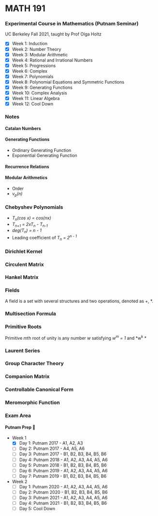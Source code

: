 # MATH 191
### Experimental Course in Mathematics (Putnam Seminar)
UC Berkeley Fall 2021, taught by Prof Olga Holtz

- [x] Week 1: Induction
- [x] Week 2: Number Theory
- [x] Week 3: Modular Arithmetic
- [x] Week 4: Rational and Irrational Numbers
- [x] Week 5: Progressions
- [x] Week 6: Complex
- [x] Week 7: Polynomials
- [x] Week 8: Polynomial Equations and Symmetric Functions
- [x] Week 9: Generating Functions
- [x] Week 10: Complex Analysis
- [x] Week 11: Linear Algebra
- [x] Week 12: Cool Down

### Notes

#### Catalan Numbers

#### Generating Functions
- Ordinary Generating Function
- Exponential Generating Function

#### Recurrence Relations

#### Modular Arithmetics
- Order
- *v<sub>p</sub>(n)*

### Chebyshev Polynomials
- *T<sub>n</sub>(cos x) = cos(nx)*
- *T<sub>n+1</sub> = 2xT<sub>n</sub> - T<sub>n-1</sub>*
- *deg(T<sub>n</sub>) = n - 1*
- Leading coefficient of *T<sub>n</sub> = 2<sup>n - 1</sup>*

### Dirichlet Kernel

### Circulent Matrix
### Hankel Matrix

### Fields
A field is a set with several structures and two operations, denoted as +, *.

### Multisection Formula

### Primitive Roots
Primitive *m*th root of unity is any number *w* satisfying *w<sup>m</sup> = 1* and *w<sup>k</sup> *

### Laurent Series

### Group Character Theory

### Companion Matrix

### Controllable Canonical Form

### Meromorphic Function

### Exam Area

#### Putnam Prep 😤
- Week 1
  - [x] Day 1: Putnam 2017 - A1, A2, A3
  - [ ] Day 2: Putnam 2017 - A4, A5, A6
  - [ ] Day 3: Putnam 2017 - B1, B2, B3, B4, B5, B6
  - [ ] Day 4: Putnam 2018 - A1, A2, A3, A4, A5, A6
  - [ ] Day 5: Putnam 2018 - B1, B2, B3, B4, B5, B6
  - [ ] Day 6: Putnam 2019 - A1, A2, A3, A4, A5, A6
  - [ ] Day 7: Putnam 2019 - B1, B2, B3, B4, B5, B6
- Week 2
  - [ ] Day 1: Putnam 2020 - A1, A2, A3, A4, A5, A6
  - [ ] Day 2: Putnam 2020 - B1, B2, B3, B4, B5, B6
  - [ ] Day 3: Putnam 2021 - A1, A2, A3, A4, A5, A6
  - [ ] Day 4: Putnam 2021 - B1, B2, B3, B4, B5, B6
  - [ ] Day 5: Cool Down
